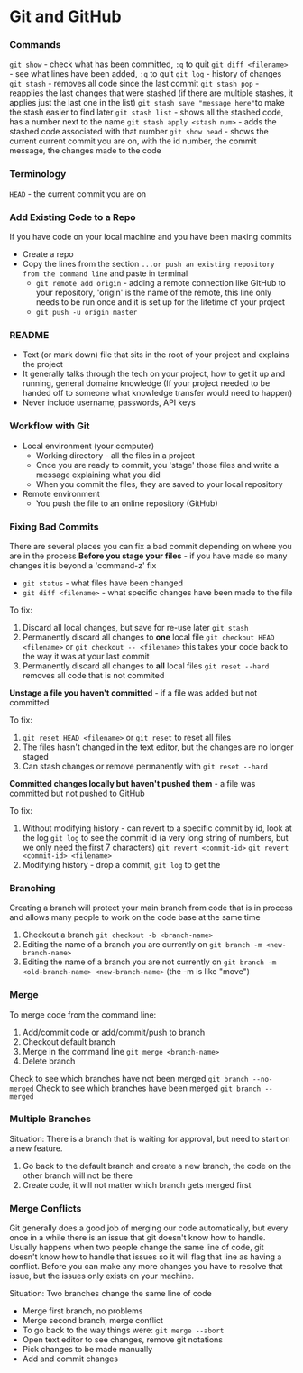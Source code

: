 # Git and GitHub

### Commands
`git show` - check what has been committed, `:q` to quit
`git diff <filename>` - see what lines have been added, `:q` to quit
`git log` - history of changes
`git stash` - removes all code since the last commit
`git stash pop` - reapplies the last changes that were stashed (if there are multiple stashes, it applies just the last one in the list)
`git stash save "message here"`to make the stash easier to find later
`git stash list` - shows all the stashed code, has a number next to the name
`git stash apply <stash num>` - adds the stashed code associated with that number
`git show head` - shows the current current commit you are on, with the id number, the commit message, the changes made to the code

### Terminology
`HEAD` - the current commit you are on


### Add Existing Code to a Repo
If you have code on your local machine and you have been making commits
- Create a repo
- Copy the lines from the section `...or push an existing repository from the command line` and paste in terminal
  -  `git remote add origin` - adding a remote connection like GitHub to your repository, 'origin' is the name of the remote, this line only needs to be run once and it is set up for the lifetime of your project
  - `git push -u origin master`


### README
- Text (or mark down) file that sits in the root of your project and explains the project
- It generally talks through the tech on your project, how to get it up and running, general domaine knowledge (If your project needed to be handed off to someone what knowledge transfer would need to happen)
- Never include username, passwords, API keys


### Workflow with Git
- Local environment (your computer)
  - Working directory - all the files in a project
  - Once you are ready to commit, you 'stage' those files and write a message explaining what you did
  - When you commit the files, they are saved to your local repository
- Remote environment
  - You push the file to an online repository (GitHub)

### Fixing Bad Commits
There are several places you can fix a bad commit depending on where you are in the process
**Before you stage your files** - if you have made so many changes it is beyond a 'command-z' fix
- `git status` - what files have been changed
- `git diff <filename>` - what specific changes have been made to the file

To fix:
1) Discard all local changes, but save for re-use later
`git stash`
2) Permanently discard all changes to **one** local file
`git checkout HEAD <filename>` or `git checkout -- <filename>` this takes your code back to the way it was at your last commit
3) Permanently discard all changes to **all** local files
`git reset --hard` removes all code that is not commited

**Unstage a file you haven't committed** - if a file was added but not committed

To fix:
1) `git reset HEAD <filename>` or `git reset` to reset all files
2) The files hasn't changed in the text editor, but the changes are no longer staged
3) Can stash changes or remove permanently with `git reset --hard`

**Committed changes locally but haven't pushed them** - a file was committed but not pushed to GitHub

To fix:
1) Without modifying history - can revert to a specific commit by id, look at the log `git log` to see the commit id (a very long string of numbers, but we only need the first 7 characters) `git revert <commit-id>` `git revert <commit-id> <filename>`
2) Modifying history - drop a commit, `git log` to get the


### Branching
Creating a branch will protect your main branch from code that is in process and allows many people to work on the code base at the same time
1) Checkout a branch `git checkout -b <branch-name>`
2) Editing the name of a branch you are currently on `git branch -m <new-branch-name>`
3) Editing the name of a branch you are not currently on `git branch -m <old-branch-name> <new-branch-name>` (the -m is like "move")

### Merge
To merge code from the command line:
1) Add/commit code or add/commit/push to branch
2) Checkout default branch
3) Merge in the command line `git merge <branch-name>`
4) Delete branch

Check to see which branches have not been merged `git branch --no-merged`
Check to see which branches have been merged `git branch --merged`

### Multiple Branches
Situation: There is a branch that is waiting for approval, but need to start on a new feature.
1) Go back to the default branch and create a new branch, the code on the other branch will not be there
2) Create code, it will not matter which branch gets merged first


### Merge Conflicts
Git generally does a good job of merging our code automatically, but every once in a while there is an issue that git doesn't know how to handle. Usually happens when two people change the same line of code, git doesn't know how to handle that issues so it will flag that line as having a conflict. Before you can make any more changes you have to resolve that issue, but the issues only exists on your machine.


Situation: Two branches change the same line of code
- Merge first branch, no problems
- Merge second branch, merge conflict
- To go back to the way things were: `git merge --abort`
- Open text editor to see changes, remove git notations
- Pick changes to be made manually
- Add and commit changes
